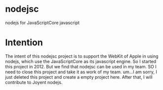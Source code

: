 nodejsc
=======

nodejs for JavaScriptCore javascript


Intention
=======
The intent of this nodejsc project is to support the WebKit of Apple in using nodejs, which use the JavaScriptCore as its javascript engine. So I started this project in 2012. But we find that nodejsc can be used in my team. SO I need to close this project and take it as work of my team. um...I am sorry, I just deleted this project and create a empty project here. After that, I will  contribute to Joyent nodejs. 
